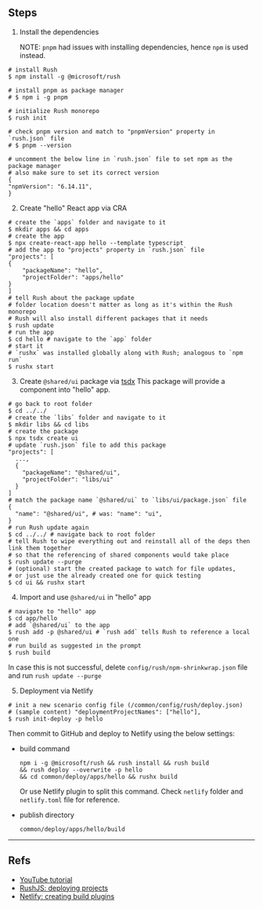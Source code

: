 ## Steps

1. Install the dependencies

   NOTE: `pnpm` had issues with installing dependencies, hence `npm` is used instead.

```shell
# install Rush
$ npm install -g @microsoft/rush

# install pnpm as package manager
# $ npm i -g pnpm

# initialize Rush monorepo
$ rush init

# check pnpm version and match to "pnpmVersion" property in `rush.json` file
# $ pnpm --version

# uncomment the below line in `rush.json` file to set npm as the package manager
# also make sure to set its correct version
{
"npmVersion": "6.14.11",
}
```

2. Create "hello" React app via CRA

```shell
# create the `apps` folder and navigate to it
$ mkdir apps && cd apps
# create the app
$ npx create-react-app hello --template typescript
# add the app to "projects" property in `rush.json` file
"projects": [
{
    "packageName": "hello",
    "projectFolder": "apps/hello"
}
]
# tell Rush about the package update
# folder location doesn't matter as long as it's within the Rush monorepo
# Rush will also install different packages that it needs
$ rush update
# run the app
$ cd hello # navigate to the `app` folder
# start it
# `rushx` was installed globally along with Rush; analogous to `npm run`
$ rushx start
```

3. Create `@shared/ui` package via [tsdx](https://github.com/formium/tsdx)
   This package will provide a component into "hello" app.

```shell
# go back to root folder
$ cd ../../
# create the `libs` folder and navigate to it
$ mkdir libs && cd libs
# create the package
$ npx tsdx create ui
# update `rush.json` file to add this package
"projects": [
  ...,
  {
    "packageName": "@shared/ui",
    "projectFolder": "libs/ui"
  }
]
# match the package name `@shared/ui` to `libs/ui/package.json` file
{
  "name": "@shared/ui", # was: "name": "ui",
}
# run Rush update again
$ cd ../../ # navigate back to root folder
# tell Rush to wipe everything out and reinstall all of the deps then link them together
# so that the referencing of shared components would take place
$ rush update --purge
# (optional) start the created package to watch for file updates,
# or just use the already created one for quick testing
$ cd ui && rushx start
```

4. Import and use `@shared/ui` in "hello" app

```shell
# navigate to "hello" app
$ cd app/hello
# add `@shared/ui` to the app
$ rush add -p @shared/ui # `rush add` tells Rush to reference a local one
# run build as suggested in the prompt
$ rush build
```

In case this is not successful, delete `config/rush/npm-shrinkwrap.json` file and run `rush update --purge`

5. Deployment via Netlify

```shell
# init a new scenario config file (/common/config/rush/deploy.json)
# (sample content) "deploymentProjectNames": ["hello"],
$ rush init-deploy -p hello
```

Then commit to GitHub and deploy to Netlify using the below settings:

- build command

  ```shell
  npm i -g @microsoft/rush && rush install && rush build
  && rush deploy --overwrite -p hello
  && cd common/deploy/apps/hello && rushx build
  ```

  Or use Netlify plugin to split this command. Check `netlify` folder and `netlify.toml` file for reference.

- publish directory

  ```shell
  common/deploy/apps/hello/build
  ```

---

## Refs

- [YouTube tutorial](https://www.youtube.com/watch?v=7FWG3tBTnFM&ab_channel=LeighHalliday)
- [RushJS: deploying projects](https://rushjs.io/pages/maintainer/deploying/)
- [Netlify: creating build plugins](https://docs.netlify.com/configure-builds/build-plugins/create-plugins/)
